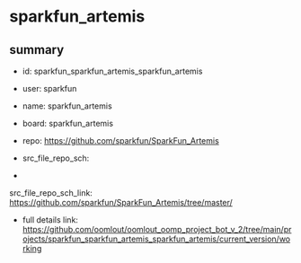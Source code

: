 # sparkfun_artemis
 
## summary 
* id: sparkfun_sparkfun_artemis_sparkfun_artemis
* user: sparkfun
* name: sparkfun_artemis
* board: sparkfun_artemis
* repo: https://github.com/sparkfun/SparkFun_Artemis



* src_file_repo_sch: 
*
 src_file_repo_sch_link: https://github.com/sparkfun/SparkFun_Artemis/tree/master/
* full details link: https://github.com/oomlout/oomlout_oomp_project_bot_v_2/tree/main/projects/sparkfun_sparkfun_artemis_sparkfun_artemis/current_version/working  






